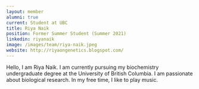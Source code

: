 ```yaml
---
layout: member
alumni: true
current: Student at UBC
title: Riya Naik
position: Former Summer Student (Summer 2021)
linkedin: riyanaik
image: /images/team/riya-naik.jpeg
website: http://riyaongenetics.blogspot.com/
---
```


Hello, I am Riya Naik. I am currently pursuing my biochemistry undergraduate degree at the University of British Columbia. I am passionate about biological research. In my free time, I like to play music. 